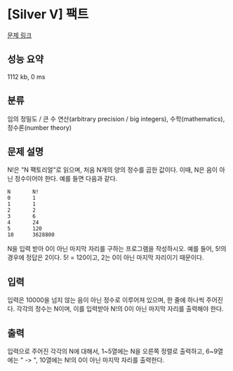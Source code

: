 # [Silver V] 팩트

[문제 링크](https://www.acmicpc.net/problem/6463)

## 성능 요약

1112 kb, 0 ms

## 분류

임의 정밀도 / 큰 수 연산(arbitrary precision / big integers), 수학(mathematics), 정수론(number theory)

## 문제 설명

N!은 "N 팩토리얼"로 읽으며, 처음 N개의 양의 정수를 곱한 값이다. 이때, N은 음이 아닌 정수이어야 한다. 예를 들면 다음과 같다.

```
N       N!
0       1
1       1
2       2
3       6
4       24
5       120
10      3628800
```

N을 입력 받아 0이 아닌 마지막 자리를 구하는 프로그램을 작성하시오. 예를 들어, 5!의 경우에 정답은 2이다. 5! = 120이고, 2는 0이 아닌 마지막 자리이기 때문이다.

## 입력

입력은 10000을 넘지 않는 음이 아닌 정수로 이루어져 있으며, 한 줄에 하나씩 주어진다. 각각의 정수는 N이며, 이를 입력받아 N!의 0이 아닌 마지막 자리를 출력해야 한다.

## 출력

입력으로 주어진 각각의 N에 대해서, 1~5열에는 N을 오른쪽 정렬로 출력하고, 6~9열에는 " -> ", 10열에는 N!의 0이 아닌 마지막 자리를 출력한다.

